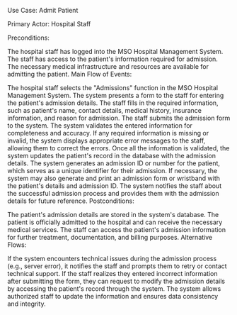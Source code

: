 
Use Case: Admit Patient

Primary Actor: Hospital Staff

Preconditions:

The hospital staff has logged into the MSO Hospital Management System.
The staff has access to the patient's information required for admission.
The necessary medical infrastructure and resources are available for admitting the patient.
Main Flow of Events:

The hospital staff selects the "Admissions" function in the MSO Hospital Management System.
The system presents a form to the staff for entering the patient's admission details.
The staff fills in the required information, such as patient's name, contact details, medical history, insurance information, and reason for admission.
The staff submits the admission form to the system.
The system validates the entered information for completeness and accuracy.
If any required information is missing or invalid, the system displays appropriate error messages to the staff, allowing them to correct the errors.
Once all the information is validated, the system updates the patient's record in the database with the admission details.
The system generates an admission ID or number for the patient, which serves as a unique identifier for their admission.
If necessary, the system may also generate and print an admission form or wristband with the patient's details and admission ID.
The system notifies the staff about the successful admission process and provides them with the admission details for future reference.
Postconditions:

The patient's admission details are stored in the system's database.
The patient is officially admitted to the hospital and can receive the necessary medical services.
The staff can access the patient's admission information for further treatment, documentation, and billing purposes.
Alternative Flows:

If the system encounters technical issues during the admission process (e.g., server error), it notifies the staff and prompts them to retry or contact technical support.
If the staff realizes they entered incorrect information after submitting the form, they can request to modify the admission details by accessing the patient's record through the system. The system allows authorized staff to update the information and ensures data consistency and integrity.
